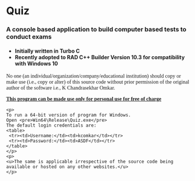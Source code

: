 # Quiz
<h3> A console based application to build computer based tests to conduct exams </h3>
<h4 style="font: Consolas">
 <ul>
	<li>Initially written in Turbo C </li>
	<li>Recently adopted to RAD C++ Builder Version 10.3 for compatibility with Windows 10</li>
 </ul>
</h4>

<div style="font-family: Consolas">
	<p>
	No one (an individual/organization/company/educational institution) should copy or make use (i.e., copy or alter) of this source code without prior permission of the original author of the software i.e., K Chandrasekhar Omkar. 
	</p>
	<p>
		<u><b>This program can be made use only for personal use for free of charge</b></u>
	</p>
	
	<p>
	To run a 64-bit version of program for Windows.
	Open <pre>Win64\Release\Quiz.exe</pre>
	The default login credentials are: 
	<table>
	 <tr><td>Username:</td><td>kcomkar</td></tr>
	 <tr><td>Password:</td><td>ASDF</td></tr> 
	</table>
	</p>
	<p>
	<u>The same is applicable irrespective of the source code being available or hosted on any other websites.</u>
	</p>
</div>	

